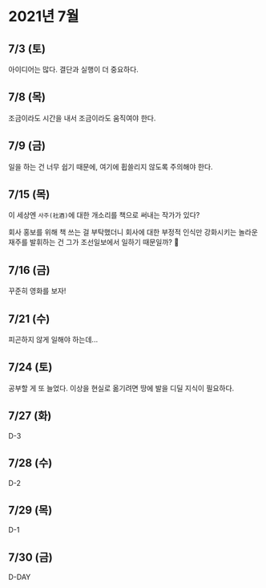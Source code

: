# 2021년 7월

## 7/3 (토)

아이디어는 많다. 결단과 실행이 더 중요하다.
 
## 7/8 (목)

조금이라도 시간을 내서 조금이라도 움직여야 한다.

## 7/9 (금)

일을 하는 건 너무 쉽기 때문에, 여기에 휩쓸리지 않도록 주의해야 한다.

## 7/15 (목)

이 세상엔 `사주(社酒)`에 대한 개소리를 책으로 써내는 작가가 있다?

회사 홍보를 위해 책 쓰는 걸 부탁했더니
회사에 대한 부정적 인식만 강화시키는 놀라운 재주를 발휘하는 건
그가 조선일보에서 일하기 때문일까? 🤔

## 7/16 (금)

꾸준히 영화를 보자!

## 7/21 (수)

피곤하지 않게 일해야 하는데...

## 7/24 (토)

공부할 게 또 늘었다. 이상을 현실로 옮기려면 땅에 발을 디딜 지식이 필요하다.

## 7/27 (화)

D-3

## 7/28 (수)

D-2

## 7/29 (목)

D-1

## 7/30 (금)

D-DAY
